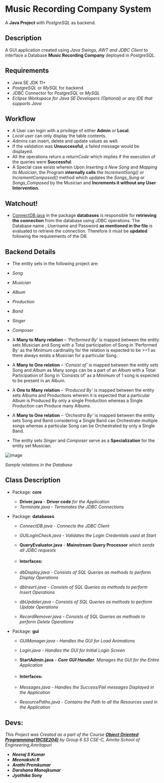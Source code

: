 # Music Recording Company System

A **Java Project** with *PostgreSQL* as backend. 

## Description

A GUI application created using *Java Swings, AWT and JDBC Client* to interface a Database **Music Recording Company** deployed in *PostgreSQL*.



## Requirements

* Java SE JDK 11+
* *PostgreSQL* or *MySQL* for backend
* JDBC Connector for *PostgreSQL* or *MySQL*
* *Eclipse Workspace for Java SE Developers (Optional) or any IDE that supports Java*

## Workflow

* A User  can login with a privilege of either **Admin** or **Local**.
* *Local user* can only display the table contents.
* *Admins* can insert, delete and update values as well.
* If the validation was **Unsuccessful**, a failed message would be displayed.
* All the operations return a *returnCode* which implies if the execution of the queries were **Successful**.
* A Special case exists wherein Upon *Inserting a New Song* and *Mapping its Musician*, the Program **internally calls** the *IncrementSong()* or *IncrementComposed()* method which updates the *Songs_Sung* or *Songs_Composed* by the Musician and **Increments it without any User Intervention.**

## Watchout!
* [ConnectDB.java](https://github.com/neerajsk911/MusicRecordingCompany/blob/324550c5b7f0b2c5c688a613ae628e0db23f7c3f/src/databases/ConnectDB.java) in the package **databases** is responsible for **retrieving the connection** from the database using JDBC operations. The Database name , Username and Password **as mentioned in the file** is evaluated to retrieve the connection. Therefore it must be **updated** following the requirements of the DB.


## Backend Details
* The entity sets in the following project are:
* *Song*
* *Musician*
* *Album*
* *Production*
* *Band*
* *Singer*
* *Composer*

* A **Many to Many relation** – *‘Performed By’* is mapped between the entity sets
Musician and Song with a Total participation of Song in ‘Performed By’ as the
Minimum cardinality for the relation is expected to be >=1 as there always exists
a Musician for a particular Song.
* A **Many to One relation** – *‘Consist of’* is mapped between the entity sets Song and
Album as Many songs can be a part of an Album with a Total Participation of Song
in ‘Consists of’ as a Minimum of 1 song is expected to be present in an Album.
* A **One to Many relation** – *‘Produced By’* is mapped between the entity sets Albums
and Productions wherein it is expected that a particular Album is Produced By
only a single Production whereas a Single Production can Produce many Albums.
* A **Many to One relation** – *‘Orchestra By’* is mapped between the entity sets Song and Band considering a Single Band can Orchestrate multiple songs whereas a
particular Song can be Orchestrated by only a Single Band.
* The entity sets *Singer* and *Composer* serve as a **Specialization** for the entity set Musician.

![image](others/structure.jpeg)

*Sample relations in the Database*


## Class Description

* Package: **core**

  * **Driver.java** - **Driver code** *for the Application*
  * *Terminate.java - Terminates the JDBC Connections*

* Package: **databases**

  * *ConnectDB.java  - Connects the JDBC Client*
  * *GUILoginCheck.java - Validates the Login Credentials used at Start*
  * **QueryEvaluator.java**  - **Mainstream Query Processor** *which sends all JDBC requests*
  * #### Interfaces:

  * *dbDisplay.java  - Consists of SQL Queries as methods to perform Display Operations*
  * *dbInsert.java  - Consists of SQL Queries as methods to perform Insert Operations*
  * *dbUpdater.java  - Consists of SQL Queries as methods to perform Update Operations*
  * *RecordRemover.java  - Consists of SQL Queries as methods to perform Delete Operations*

* Package: **gui**

  * *GUIManager.java  - Handles the GUI for Load Animations*
  * *Login.java -  Handles the GUI for Initial Login Screen*
  * **StartAdmin.java**  *- **Core GUI Handler**. Manages the GUI for the Entire Application*
  * #### Interfaces:

  * *Messages.java  - Handles the Success/Fail messages Displayed in the Application*
  * *ResourcePaths.java  - Contains the Path to all the Resources used in the Application*

## Devs:

*This Project was Created as a part of the Course [**Object Oriented Programming(19CSE204)**](https://amritauniv.sharepoint.com/sites/ObjectOrientedProgrammingJune-Dec2020/) by Group 6 S3 CSE-C, Amrita School of Engineering,Amritapuri*
* ***Neeraj S Kumar***
* ***Meenakshi R***
* ***Arathi Premkumar***
* ***Darshana Manojkumar***
* ***Jyothika Sony***
